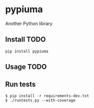 # pypiuma

Another Python library

## Install TODO

    pip install pypiuma

## Usage TODO


## Run tests

    $ pip install -r requirements-dev.txt
    $ ./runtests.py --with-coverage
